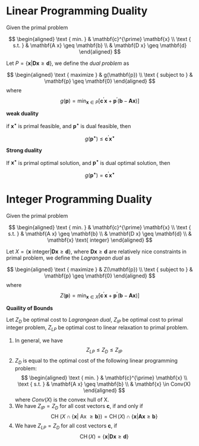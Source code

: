 # Linear Programming Duality

Given the primal problem

$$
\begin{aligned} 
\text { min. } & \mathbf{c}^{\prime} \mathbf{x} \\ \text { s.t. } & \mathbf{A x} \geq \mathbf{b} \\
 & \mathbf{D x} \geq \mathbf{d} 
\end{aligned}
$$

Let $P = \{\mathbf{x} | \mathbf{D x} \geq \mathbf{d}\}$, we define the *dual problem* as

$$
\begin{aligned}
\text { maximize } & g(\mathbf{p}) \\
\text { subject to } & \mathbf{p} \geq \mathbf{0} 
\end{aligned}
$$
where 
$$
g(\mathbf{p})= \text{min}_{\mathbf{x} \in P}[\mathbf{c}^{\prime} \mathbf{x}+\mathbf{p}^{\prime}(\mathbf{b}-\mathbf{A} \mathbf{x})]
$$



**weak duality**

if $\mathbf{x^\star}$ is primal feasible, and $\mathbf{p^\star}$ is dual feasible, then

$$
g(\mathbf{p^\star}) \leq \mathbf{c}^{\prime} \mathbf{x^\star}
$$

**Strong duality**

If $\mathbf{x^\star}$ is primal optimal solution, and $\mathbf{p^\star}$ is dual optimal solution, then

$$
g(\mathbf{p^\star}) = \mathbf{c}^{\prime} \mathbf{x^\star}
$$

# Integer Programming Duality

Given the primal problem

$$
\begin{aligned} 
\text { min. } & \mathbf{c}^{\prime} \mathbf{x} \\ \text { s.t. } & \mathbf{A x} \geq \mathbf{b} \\
 & \mathbf{D x} \geq \mathbf{d} \\
 & \mathbf{x} \text{ integer}
\end{aligned}
$$

Let $X = \{\mathbf{x} \text{ integer} | \mathbf{D x} \geq \mathbf{d}\}$, where $\mathbf{D x} \geq \mathbf{d}$ are relatively nice constraints in primal problem, we define the *Lagrangean dual* as

$$
\begin{aligned}
\text { maximize } & Z(\mathbf{p}) \\
\text { subject to } & \mathbf{p} \geq \mathbf{0} 
\end{aligned}
$$
where 
$$
Z(\mathbf{p})= \text{min}_{\mathbf{x} \in X}[\mathbf{c}^{\prime} \mathbf{x}+\mathbf{p}^{\prime}(\mathbf{b}-\mathbf{A} \mathbf{x})]
$$

**Quaility of Bounds**

Let $Z_D$ be optimal cost to *Lagrangean dual*, $Z_{IP}$ be optimal cost to primal integer problem, $Z_{LP}$ be optimal cost to linear relaxation to primal problem.

1. In general, we have
   $$
   Z_{LP} \leq Z_D \leq Z_{IP}
   $$
2. $Z_D$ is equal to the optimal cost of the following linear programming problem:
   $$
   \begin{aligned}
    \text { min. } & \mathbf{c}^{\prime} \mathbf{x} \\
    \text { s.t. } & \mathbf{A x} \geq \mathbf{b} \\
    & \mathbf{x} \in Conv(X)   
   \end{aligned}
   $$
   where $Conv(X)$ is the convex hull of X.
3. We have $Z_{IP} = Z_{D}$ for all cost vectors $\mathbf{c}$, if and only if 
   $$
   \text { CH }(X \cap\{\mathbf{x} | \text { Ax } \geq \mathbf{b}\})=\operatorname{CH}(X) \cap\{\mathbf{x} | \mathbf{A} \mathbf{x} \geq \mathbf{b}\} 
   $$
4. We have $Z_{LP} = Z_{D}$ for all cost vectors $\mathbf{c}$, if 
   $$
   \operatorname{CH}(X)=\{\mathbf{x} | \mathbf{D} \mathbf{x} \geq \mathbf{d}\}
   $$